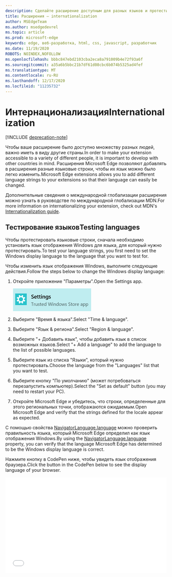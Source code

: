 ```yaml
---
description: Сделайте расширение доступным для разных языков и протестировать языковые строки с помощью руководства по международной глобализации.
title: Расширения — internationalization
author: MSEdgeTeam
ms.author: msedgedevrel
ms.topic: article
ms.prod: microsoft-edge
keywords: edge, веб-разработка, html, css, javascript, разработчик
ms.date: 11/19/2020
ROBOTS: NOINDEX,NOFOLLOW
ms.openlocfilehash: bbbc847ebd2103cba2eca8a791009b4e72f93a6f
ms.sourcegitcommit: a35a6b5bbc21b7df61d08cbc6b074b5325ad4fef
ms.translationtype: MT
ms.contentlocale: ru-RU
ms.lasthandoff: 12/17/2020
ms.locfileid: "11235732"
---
```

# <span data-ttu-id="0c601-104">Интернационализация</span><span class="sxs-lookup"><span data-stu-id="0c601-104">Internationalization</span></span>  

[!INCLUDE [deprecation-note](../includes/deprecation-note.md)]  

<span data-ttu-id="0c601-105">Чтобы ваше расширение было доступно множеству разных людей, важно иметь в виду другие страны.</span><span class="sxs-lookup"><span data-stu-id="0c601-105">In order to make your extension accessible to a variety of different people, it is important to develop with other countries in mind.</span></span> <span data-ttu-id="0c601-106">Расширения Microsoft Edge позволяют добавлять в расширения разные языковые строки, чтобы их язык можно было легко изменить.</span><span class="sxs-lookup"><span data-stu-id="0c601-106">Microsoft Edge extensions allows you to add different language strings to your extensions so that their language can easily be changed.</span></span>

<span data-ttu-id="0c601-107">Дополнительные сведения о международной глобализации расширения можно [](https://developer.mozilla.org/Add-ons/WebExtensions/Internationalization)узнать в руководстве по международной глобализации MDN.</span><span class="sxs-lookup"><span data-stu-id="0c601-107">For more information on internationalizing your extension, check out MDN's [Internationalization guide](https://developer.mozilla.org/Add-ons/WebExtensions/Internationalization).</span></span>


## <span data-ttu-id="0c601-108">Тестирование языков</span><span class="sxs-lookup"><span data-stu-id="0c601-108">Testing languages</span></span>

<span data-ttu-id="0c601-109">Чтобы протестировать языковые строки, сначала необходимо установить язык отображения Windows для языка, для который нужно протестировать.</span><span class="sxs-lookup"><span data-stu-id="0c601-109">To test your language strings, you first need to set the Windows display language to the language that you want to test for.</span></span>

<span data-ttu-id="0c601-110">Чтобы изменить язык отображения Windows, выполните следующие действия.</span><span class="sxs-lookup"><span data-stu-id="0c601-110">Follow the steps below to change the Windows display language:</span></span>

1. <span data-ttu-id="0c601-111">Откройте приложение "Параметры".</span><span class="sxs-lookup"><span data-stu-id="0c601-111">Open the Settings app.</span></span>

   ![приложение параметров](./../media/loc-settings.png)
2. <span data-ttu-id="0c601-113">Выберите "Время & языка".</span><span class="sxs-lookup"><span data-stu-id="0c601-113">Select "Time & language".</span></span>
3. <span data-ttu-id="0c601-114">Выберите "Язык & региона".</span><span class="sxs-lookup"><span data-stu-id="0c601-114">Select "Region & language".</span></span>
4. <span data-ttu-id="0c601-115">Выберите "+ Добавить язык", чтобы добавить язык в список возможных языков.</span><span class="sxs-lookup"><span data-stu-id="0c601-115">Select "+ Add a language" to add the language to the list of possible languages.</span></span>
5. <span data-ttu-id="0c601-116">Выберите язык из списка "Языки", который нужно протестировать.</span><span class="sxs-lookup"><span data-stu-id="0c601-116">Choose the language from the "Languages" list that you want to test.</span></span>
6. <span data-ttu-id="0c601-117">Выберите кнопку "По умолчанию" (может потребоваться перезапустить компьютер).</span><span class="sxs-lookup"><span data-stu-id="0c601-117">Select the "Set as default" button (you may need to restart your PC).</span></span>
7. <span data-ttu-id="0c601-118">Откройте Microsoft Edge и убедитесь, что строки, определенные для этого региональных точки, отображаются ожидаемым.</span><span class="sxs-lookup"><span data-stu-id="0c601-118">Open Microsoft Edge and verify that the strings defined for the locale appear as expected.</span></span>

<span data-ttu-id="0c601-119">С помощью свойства [NavigatorLanguage.language](https://developer.mozilla.org/docs/Web/API/NavigatorLanguage/language) можно проверить правильность языка, который Microsoft Edge определил как язык отображения Windows.</span><span class="sxs-lookup"><span data-stu-id="0c601-119">By using the [NavigatorLanguage.language](https://developer.mozilla.org/docs/Web/API/NavigatorLanguage/language) property, you can verify that the language Microsoft Edge has determined to be the Windows display language is correct.</span></span>

<span data-ttu-id="0c601-120">Нажмите кнопку в CodePen ниже, чтобы увидеть язык отображения браузера.</span><span class="sxs-lookup"><span data-stu-id="0c601-120">Click the button in the CodePen below to see the display language of your browser.</span></span>

<iframe height='300' scrolling='no' title='<span data-ttu-id="0c601-121">Получить региональные органы</span><span class="sxs-lookup"><span data-stu-id="0c601-121">Get locale</span></span>' src='//codepen.io/MSEdgeDev/embed/VaRWwR/?height=300&theme-id=23761&default-tab=result&embed-version=2&editable=true' frameborder='no' allowtransparency='true' allowfullscreen='true' style='width: 100%;'><span data-ttu-id="0c601-122">См. <a href='https://codepen.io/MSEdgeDev/pen/VaRWwR/'> локаль получения </a> пера msEdgeDev ( <a href='http://codepen.io/MSEdgeDev'> </a> @MSEdgeDev) на <a href='http://codepen.io'> </a> CodePen.</span><span class="sxs-lookup"><span data-stu-id="0c601-122">See the Pen <a href='https://codepen.io/MSEdgeDev/pen/VaRWwR/'>Get locale</a>by MSEdgeDev (<a href='http://codepen.io/MSEdgeDev'>@MSEdgeDev</a>) on <a href='http://codepen.io'>CodePen</a>.</span></span>
</iframe>
